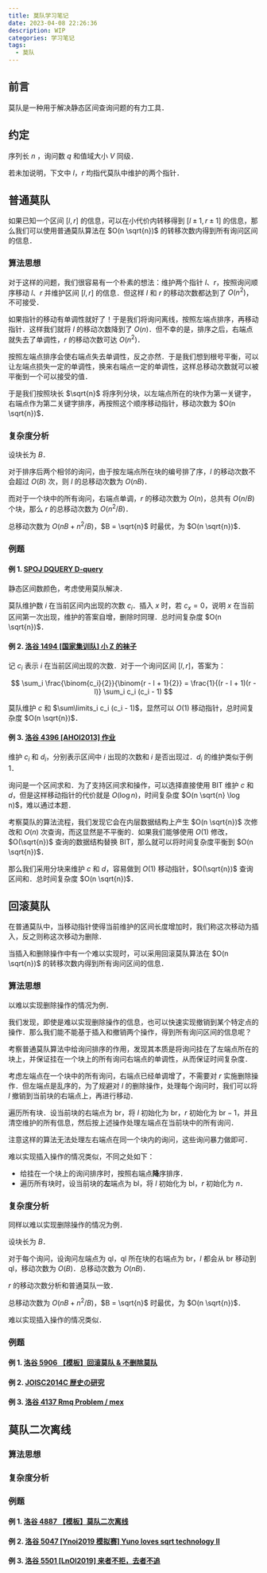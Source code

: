 ```yaml
---
title: 莫队学习笔记
date: 2023-04-08 22:26:36
description: WIP
categories: 学习笔记
tags:
  - 莫队
---
```


## 前言

莫队是一种用于解决静态区间查询问题的有力工具．

<!-- more -->

## 约定

序列长 $n$ ，询问数 $q$ 和值域大小 $V$ 同级．

若未加说明，下文中 $l$，$r$ 均指代莫队中维护的两个指针．

## 普通莫队

如果已知一个区间 $[l, r]$ 的信息，可以在小代价内转移得到 $[l \pm 1, r \pm 1]$ 的信息，那么我们可以使用普通莫队算法在 $O(n \sqrt{n})$ 的转移次数内得到所有询问区间的信息．

### 算法思想

对于这样的问题，我们很容易有一个朴素的想法：维护两个指针 $l$、$r$，按照询问顺序移动 $l$、$r$ 并维护区间 $[l, r]$ 的信息．但这样 $l$ 和 $r$ 的移动次数都达到了 $O(n^2)$，不可接受．

如果指针的移动有单调性就好了！于是我们将询问离线，按照左端点排序，再移动指针．这样我们就将 $l$ 的移动次数降到了 $O(n)$．但不幸的是，排序之后，右端点就失去了单调性，$r$ 的移动次数可达 $O(n^2)$．

按照左端点排序会使右端点失去单调性，反之亦然．于是我们想到根号平衡，可以让左端点损失一定的单调性，换来右端点一定的单调性，这样总移动次数就可以被平衡到一个可以接受的值．

于是我们按照块长 $\sqrt{n}$ 将序列分块，以左端点所在的块作为第一关键字，右端点作为第二关键字排序，再按照这个顺序移动指针，移动次数为 $O(n \sqrt{n})$．

### 复杂度分析

设块长为 $B$．

对于排序后两个相邻的询问，由于按左端点所在块的编号排了序，$l$ 的移动次数不会超过 $O(B)$ 次，则 $l$ 的总移动次数为 $O(nB)$．

而对于一个块中的所有询问，右端点单调，$r$ 的移动次数为 $O(n)$，总共有 $O(n / B)$ 个块，那么 $r$ 的总移动次数为 $O(n^2 / B)$．

总移动次数为 $O(nB + n^2 / B)$，$B = \sqrt{n}$ 时最优，为 $O(n \sqrt{n})$．

### 例题

#### 例 1. [SPOJ DQUERY D-query](https://www.spoj.com/problems/DQUERY/)

静态区间数颜色，考虑使用莫队解决．

莫队维护数 $i$ 在当前区间内出现的次数 $c_i$．插入 $x$ 时，若 $c_x = 0$，说明 $x$ 在当前区间第一次出现，维护的答案自增，删除时同理．总时间复杂度 $O(n \sqrt{n})$．

#### 例 2. [洛谷 1494 [国家集训队] 小 Z 的袜子](https://www.luogu.com.cn/problem/P1494)

记 $c_i$ 表示 $i$ 在当前区间出现的次数．对于一个询问区间 $[l, r]$，答案为：

$$
\sum_i \frac{\binom{c_i}{2}}{\binom{r - l + 1}{2}} = \frac{1}{(r - l + 1)(r - l)} \sum_i c_i (c_i - 1)
$$

莫队维护 $c$ 和 $\sum\limits_i c_i (c_i - 1)$，显然可以 $O(1)$ 移动指针，总时间复杂度 $O(n \sqrt{n})$．

#### 例 3. [洛谷 4396 [AHOI2013] 作业](https://www.luogu.com.cn/problem/P4396)

维护 $c_i$ 和 $d_i$，分别表示区间中 $i$ 出现的次数和 $i$ 是否出现过．$d_i$ 的维护类似于例 1．

询问是一个区间求和．为了支持区间求和操作，可以选择直接使用 BIT 维护 $c$ 和 $d$，但是这样移动指针的代价就是 $O(\log n)$，时间复杂度 $O(n \sqrt{n} \log n)$，难以通过本题．

考察莫队的算法流程，我们发现它会在内层数据结构上产生 $O(n \sqrt{n})$ 次修改和 $O(n)$ 次查询，而这显然是不平衡的．如果我们能够使用 $O(1)$ 修改，$O(\sqrt{n})$ 查询的数据结构替换 BIT，那么就可以将时间复杂度平衡到 $O(n \sqrt{n})$．

那么我们采用分块来维护 $c$ 和 $d$，容易做到 $O(1)$ 移动指针，$O(\sqrt{n})$ 查询区间和．总时间复杂度 $O(n \sqrt{n})$．

## 回滚莫队

在普通莫队中，当移动指针使得当前维护的区间长度增加时，我们称这次移动为插入，反之则称这次移动为删除．

当插入和删除操作中有一个难以实现时，可以采用回滚莫队算法在 $O(n \sqrt{n})$ 的转移次数内得到所有询问区间的信息．

### 算法思想

以难以实现删除操作的情况为例．

我们发现，即使是难以实现删除操作的信息，也可以快速实现撤销到某个特定点的操作．那么我们能不能基于插入和撤销两个操作，得到所有询问区间的信息呢？

考察普通莫队算法中给询问排序的作用，发现其本质是将询问挂在了左端点所在的块上，并保证挂在一个块上的所有询问右端点的单调性，从而保证时间复杂度．

考虑左端点在一个块中的所有询问，右端点已经单调增了，不需要对 $r$ 实施删除操作．但左端点是乱序的，为了规避对 $l$ 的删除操作，处理每个询问时，我们可以将 $l$ 撤销到当前块的右端点上，再进行移动．

遍历所有块．设当前块的右端点为 $\text{br}$，将 $l$ 初始化为 $\text{br}$，$r$ 初始化为 $\text{br} - 1$，并且清空维护的所有信息，然后按上述操作处理左端点在当前块中的所有询问．

注意这样的算法无法处理左右端点在同一个块内的询问，这些询问暴力做即可．

难以实现插入操作的情况类似，不同之处如下：

- 给挂在一个块上的询问排序时，按照右端点**降**序排序．
- 遍历所有块时，设当前块的**左**端点为 $\text{bl}$，将 $l$ 初始化为 $\text{bl}$，$r$ 初始化为 $n$．

### 复杂度分析

同样以难以实现删除操作的情况为例．

设块长为 $B$．

对于每个询问，设询问左端点为 $\text{ql}$，$\text{ql}$ 所在块的右端点为 $\text{br}$，$l$ 都会从 $\text{br}$ 移动到 $\text{ql}$，移动次数为 $O(B)$．总移动次数为 $O(nB)$．

$r$ 的移动次数分析和普通莫队一致．

总移动次数为 $O(nB + n^2 / B)$，$B = \sqrt{n}$ 时最优，为 $O(n \sqrt{n})$．

难以实现插入操作的情况类似．

### 例题

#### 例 1. [洛谷 5906 【模板】回滚莫队 & 不删除莫队](https://www.luogu.com.cn/problem/P5906)

#### 例 2. [JOISC2014C 歴史の研究](https://atcoder.jp/contests/joisc2014/tasks/joisc2014_c)

#### 例 3. [洛谷 4137 Rmq Problem / mex](https://www.luogu.com.cn/problem/P4137)

## 莫队二次离线

### 算法思想

### 复杂度分析

### 例题

#### 例 1. [洛谷 4887 【模板】莫队二次离线](https://www.luogu.com.cn/problem/P4887)

#### 例 2. [洛谷 5047 [Ynoi2019 模拟赛] Yuno loves sqrt technology II](https://www.luogu.com.cn/problem/P5047)

#### 例 3. [洛谷 5501 [LnOI2019] 来者不拒，去者不追](https://www.luogu.com.cn/problem/P5501)
